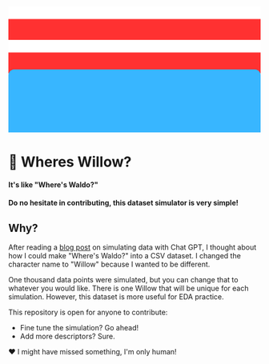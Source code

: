 ![Wheres Waldo blue jeasn and red-white striped shirt](https://github.com/aidanastridge/wheres-willow/blob/main/wheres_willow_banner.png)

# 🔎 Wheres Willow?
#### It's like "Where's Waldo?"
#### Do no hesitate in contributing, this dataset simulator is very simple! 

## Why?

After reading a [blog post](https://www.linkedin.com/feed/update/urn:li:activity:7095418359671869440?utm_source=share&utm_medium=member_desktop) on simulating data with Chat GPT, I thought about how I could make "Where's Waldo?" into a CSV dataset. I changed the character name to "Willow" because I wanted to be different.

One thousand data points were simulated, but you can change that to whatever you would like.
There is one Willow that will be unique for each simulation. However, this dataset is more useful for EDA practice.

This repository is open for anyone  to contribute:
- Fine tune the simulation? Go ahead!
- Add more descriptors? Sure.

 ❤️ I might have missed something, I'm only human!
